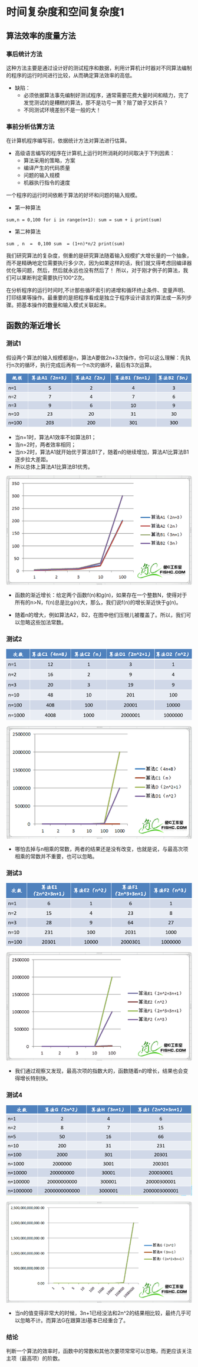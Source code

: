 #  时间复杂度和空间复杂度1
## 算法效率的度量方法
### 事后统计方法
这种方法主要是通过设计好的测试程序和数据，利用计算机计时器对不同算法编制的程序的运行时间进行比较，从而确定算法效率的高低。
* 缺陷：
    * 必须依据算法事先编制好测试程序，通常需要花费大量时间和精力，完了发觉测试的是糟糕的算法，那不是功亏一篑？赔了娘子又折兵？
    * 不同测试环境差别不是一般的大！
### 事前分析估算方法
在计算机程序编写前，依据统计方法对算法进行估算。
* 高级语言编写的程序在计算机上运行时所消耗的时间取决于下列因素：
    * 算法采用的策略，方案
    * 编译产生的代码质量
    * 问题的输入规模
    * 机器执行指令的速度
    

一个程序的运行时间依赖于算法的好坏和问题的输入规模。

* 第一种算法

`sum,n = 0,100
for i in range(n+1):
    sum = sum + i
print(sum)
`


* 第二种算法

`sum , n  =  0,100
sum  = (1+n)*n/2
print(sum)`


我们研究算法的复杂度，侧重的是研究算法随着输入规模扩大增长量的一个抽象，而不是精确地定位需要执行多少次，因为如果这样的话，我们就又得考虑回编译器优化等问题，然后，然后就永远也没有然后了！
所以，对于刚才例子的算法，我们可以果断判定需要执行100^2次。

在分析程序的运行时间时,不计那些循环索引的递增和循环终止条件、变量声明、打印结果等操作。最重要的是把程序看成是独立于程序设计语言的算法或一系列步骤。把基本操作的数量和输入模式关联起来。
## 函数的渐近增长
### 测试1
假设两个算法的输入规模都是n，算法A要做2n+3次操作，你可以这么理解：先执行n次的循环，执行完成后再有一个n次的循环，最后有3次运算。

![](../img/3.时间复杂度和空间复杂度/测试1-1.PNG)

* 当n=1时，算法A1效率不如算法B1；
* 当n=2时，两者效率相同；
* 当n>2时，算法A1就开始优于算法B1了，随着n的继续增加，算法A1比算法B1逐步拉大差距。
* 所以总体上算法A1比算法B1优秀。

![](../img/3.时间复杂度和空间复杂度/测试1-2.PNG)

* 函数的渐近增长：给定两个函数f(n)和g(n)，如果存在一个整数N，使得对于所有的n>N，f(n)总是比g(n)大，那么，我们说f(n)的增长渐近快于g(n)。

* 随着n的增大，例如算法A2，B2，在图中他们压根儿被覆盖了。所以，我们可以忽略这些加法常数。

  


### 测试2

![](../img/3.时间复杂度和空间复杂度/测试2-1.PNG)

![](../img/3.时间复杂度和空间复杂度/测试2-2.PNG)

* 哪怕去掉与n相乘的常数，两者的结果还是没有改变，也就是说，与最高次项相乘的常数并不重要，也可以忽略。


### 测试3


![](../img/3.时间复杂度和空间复杂度/测试3-1.PNG)

![](../img/3.时间复杂度和空间复杂度/测试3-2.PNG)

* 我们通过观察又发现，最高次项的指数大的，函数随着n的增长，结果也会变得增长特别快。


### 测试4
![](../img/3.时间复杂度和空间复杂度/测试4-1.PNG)

![](../img/3.时间复杂度和空间复杂度/测试4-2.PNG)
* 当n的值变得非常大的时候，3n+1已经没法和2n^2的结果相比较，最终几乎可以忽略不计。而算法G在跟算法I基本已经重合了。

### 结论
判断一个算法的效率时，函数中的常数和其他次要项常常可以忽略，而更应该关注主项（最高项）的阶数。
